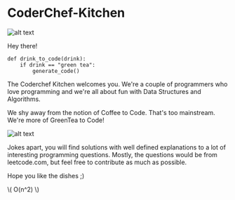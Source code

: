 # CoderChef-Kitchen

![alt text](https://pbs.twimg.com/media/DT2DZoYX4AEwzTV.jpg)

Hey there!

```
def drink_to_code(drink):
    if drink == "green tea":
        generate_code()
```

The Coderchef Kitchen welcomes you. We're a couple of programmers who love programming and we're all about fun with Data Structures and Algorithms. 

We shy away from the notion of Coffee to Code. That's too mainstream. We're more of GreenTea to Code!

![alt text](http://farm6.static.flickr.com/5661/22850969655_c43bedf0f8.jpg)

Jokes apart, you will find solutions with well defined explanations to a lot of interesting programming questions. Mostly, the questions would be from leetcode.com, but feel free to contribute as much as possible. 

Hope you like the dishes ;)

\\( O(n^2) \\)
